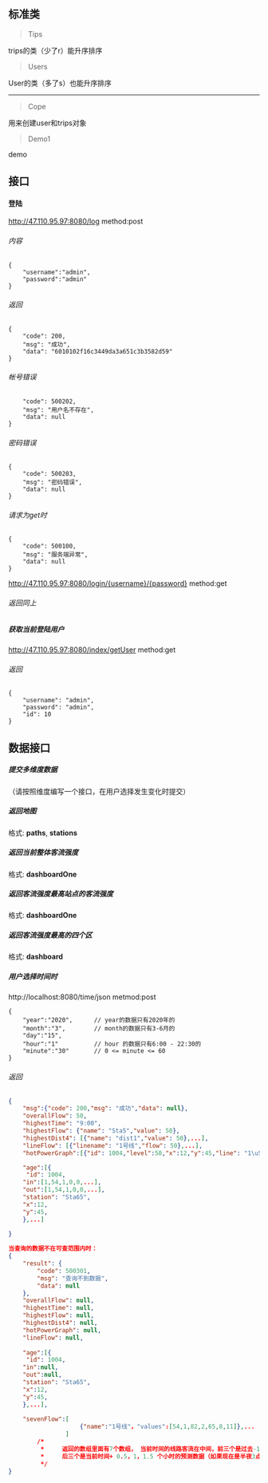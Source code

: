 ## 标准类
> Tips

trips的类（少了r）能升序排序

> Users

User的类（多了s）也能升序排序

---

> Cope

用来创建user和trips对象

> Demo1

demo

## 接口

#### 登陆

http://47.110.95.97:8080/log         method:post   
###### 内容
```
{  
    "username":"admin",  
    "password":"admin"  
}
```
###### 返回 
```
{
    "code": 200,
    "msg": "成功",
    "data": "6010102f16c3449da3a651c3b3582d59"
}
```
###### 帐号错误
```{
    "code": 500202,
    "msg": "用户名不存在",
    "data": null
}
```
###### 密码错误
```
{
    "code": 500203,
    "msg": "密码错误",
    "data": null
}
```
###### 请求为get时
```
{
    "code": 500100,
    "msg": "服务端异常",
    "data": null
}
```

http://47.110.95.97:8080/login/{username}/{password} method:get

###### 返回同上
##### 获取当前登陆用户
http://47.110.95.97:8080/index/getUser method:get
###### 返回
```
{
    "username": "admin",
    "password": "admin",
    "id": 10
}
```
## 数据接口
##### 提交多维度数据
（请按照维度编写一个接口，在用户选择发生变化时提交）

##### 返回地图
格式: **paths**, **stations**

##### 返回当前整体客流强度
格式: **dashboardOne**

##### 返回客流强度最高站点的客流强度
格式: **dashboardOne**

##### 返回客流强度最高的四个区
格式: **dashboard**


##### 用户选择时间时

http://localhost:8080/time/json metmod:post
```
{
    "year":"2020",      // year的数据只有2020年的
    "month":"3",        // month的数据只有3-6月的
    "day":"15",
    "hour":"1"          // hour 的数据只有6:00 - 22:30的
    "minute":"30"       // 0 <= minute <= 60
}
```
###### 返回
```json
{
    "msg":{"code": 200,"msg": "成功","data": null},
    "overallFlow": 50,
    "highestTime": "9:00",
    "highestFlow": {"name": "Sta5","value": 50},
    "highestDist4": [{"name": "dist1","value": 50},...],
    "lineFlow": [{"linename": "1号线","flow": 50},...],
    "hotPowerGraph":[{"id": 1004,"level":50,"x":12,"y":45,"line": "1\u53f7\u7ebf","station": "Sta65","type":0,"dist":"Dist1"},...], // 热力图数据

    "age":[{
     "id": 1004,
    "in":[1,54,1,0,0,...],
    "out":[1,54,1,0,0,...],
    "station": "Sta65",
    "x":12,
    "y":45,
    },...]
    
}

当查询的数据不在可查范围内时：
{
    "result": {
        "code": 500301,
        "msg": "查询不到数据",
        "data": null
    },
    "overallFlow": null,
    "highestTime": null,
    "highestFlow": null,
    "highestDist4": null,
    "hotPowerGraph": null,
    "lineFlow": null,
    
    "age":[{
     "id": 1004,
    "in":null,
    "out":null,
    "station": "Sta65",
    "x":12,
    "y":45,
    },...],
    
    "sevenFlow":[
                    {"name":"1号线"，"values":[54,1,82,2,65,8,11]},...
                ]  
        /*
         *     返回的数组里面有7个数组， 当前时间的线路客流在中间，前三个是过去-1.5，-1，-0.5小时的站点客流（如果现在是6:00则前三个都是[]）
         *     后三个是当前时间+ 0.5，1，1.5 个小时的预测数据（如果现在是半夜3点 则返回[[],[],[],[],[],[],[]]）
         */
}
```

